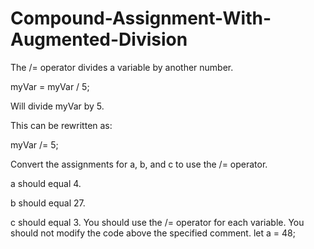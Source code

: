 # Compound-Assignment-With-Augmented-Division

The /= operator divides a variable by another number.

myVar = myVar / 5;

Will divide myVar by 5. 

This can be rewritten as:

myVar /= 5;

Convert the assignments for a, b, and c to use the /= operator.

a should equal 4.

b should equal 27.

c should equal 3.
You should use the /= operator for each variable.
You should not modify the code above the specified comment.
let a = 48;
